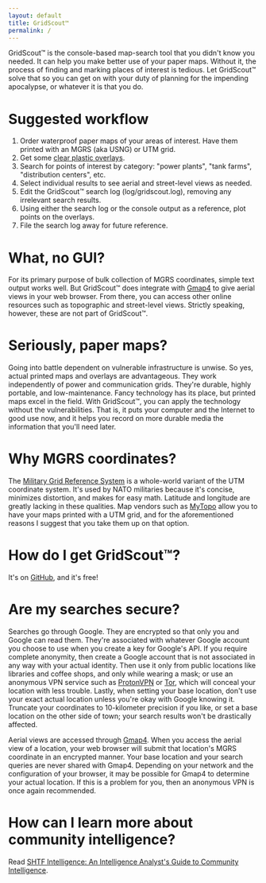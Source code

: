 ```yaml
---
layout: default
title: GridScout™
permalink: /
---
```


GridScout™ is the console-based map-search tool that you didn't know you
needed. It can help you make better use of your paper maps. Without it, the
process of finding and marking places of interest is tedious. Let GridScout™
solve that so you can get on with your duty of planning for the impending
apocalypse, or whatever it is that you do.

# Suggested workflow
1. Order waterproof paper maps of your areas of interest. Have them printed
with an MGRS (aka USNG) or UTM grid.
2. Get some [clear plastic overlays][duralar].
3. Search for points of interest by category: "power plants", "tank farms",
"distribution centers", etc.
4. Select individual results to see aerial and street-level views as needed.
5. Edit the GridScout™ search log (log/gridscout.log), removing any irrelevant
search results.
6. Using either the search log or the console output as a reference, plot
points on the overlays.
7. File the search log away for future reference.

# What, no GUI?
For its primary purpose of bulk collection of MGRS coordinates, simple text
output works well. But GridScout™ does integrate with
[Gmap4][gmap4] to give aerial views in your web browser. From there, you can
access other online resources such as topographic and street-level views.
Strictly speaking, however, these are not part of GridScout™.

# Seriously, paper maps?
Going into battle dependent on vulnerable infrastructure is unwise. So yes,
actual printed maps and overlays are advantageous. They work independently of
power and communication grids. They're durable, highly portable, and
low-maintenance. Fancy technology has its place, but printed maps excel in the
field. With GridScout™, you can apply the technology without the
vulnerabilities. That is, it puts your computer and the Internet to good use
now, and it helps you record on more durable media the information that you'll
need later.

# Why MGRS coordinates?
The [Military Grid Reference System][mgrs] is a whole-world variant of the
UTM coordinate system. It's used by NATO militaries because it's concise,
minimizes distortion, and makes for easy math. Latitude and longitude are
greatly lacking in these qualities. Map vendors such as [MyTopo][mytopo] allow
you to have your maps printed with a UTM grid, and for the aforementioned
reasons I suggest that you take them up on that option.

# How do I get GridScout™?
It's on [GitHub][github], and it's free!

# Are my searches secure?
Searches go through Google. They are encrypted so that only you and Google can
read them. They're associated with whatever Google account you choose to use
when you create a key for Google's API. If you require complete anonymity, then
create a Google account that is not associated in any way with your actual
identity. Then use it only from public locations like libraries and coffee
shops, and only while wearing a mask; or use an anonymous VPN service such as 
[ProtonVPN][protonvpn] or [Tor][tor], which will conceal your location with
less trouble.  Lastly, when setting your base location, don't use your exact
actual location unless you're okay with Google knowing it.  Truncate your
coordinates to 10-kilometer precision if you like, or set a base location on
the other side of town; your search results won't be drastically affected.

Aerial views are accessed through [Gmap4][gmap4]. When you access the aerial
view of a location, your web browser will submit that location's MGRS
coordinate in an encrypted manner. Your base location and your search queries
are never shared with Gmap4. Depending on your network and the configuration of
your browser, it may be possible for Gmap4 to determine your actual location.
If this is a problem for you, then an anonymous VPN is once again recommended.

# How can I learn more about community intelligence?
Read [SHTF Intelligence: An Intelligence Analyst's Guide to Community
Intelligence][shtf-intel].


[duralar]:    https://smile.amazon.com/gp/product/B0015LWRZY
[github]:     https://github.com/jeremyreeder/gridscout
[gmap4]:      https://mappingsupport.com/p/gmap4-free-online-topo-maps.html
[mgrs]:       https://en.wikipedia.org/wiki/Military_Grid_Reference_System
[mytopo]:     https://www.mytopo.com
[protonvpn]:  https://protonvpn.com
[shtf-intel]: https://forwardobserver.com/product/community-intelligence-program-print-version/
[tor]:        https://en.wikipedia.org/wiki/Tor_(anonymity_network)
